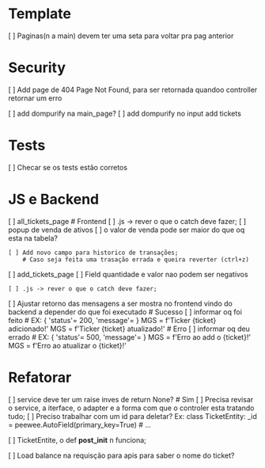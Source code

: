 # Template
[ ] Paginas(n a main) devem ter uma seta para voltar pra pag anterior

# Security
[ ] Add page de 404 Page Not Found, para ser retornada quandoo controller retornar um erro 

[ ] add dompurify na main_page?
[ ] add dompurify no input add tickets

# Tests
[ ] Checar se os tests estão corretos

# JS e Backend
[ ] all_tickets_page
    # Frontend
    [ ] .js -> rever o que o catch deve fazer;
    [ ] popup de venda de ativos
        [ ] o valor de venda pode ser maior do que oq esta na tabela? 
    
    [ ] Add novo campo para historico de transações;
        # Caso seja feita uma trasação errada e queira reverter (ctrl+z)

[ ] add_tickets_page
    [ ] Field quantidade e valor nao podem ser negativos

    [ ] .js -> rever o que o catch deve fazer;

[ ] Ajustar retorno das mensagens a ser mostra no frontend vindo do backend a depender do que foi executado
    # Sucesso
        [ ] informar oq foi feito
            # EX: { 'status'= 200, 'message'=<MGS> }
            MGS = f'Ticker {ticket} adicionado!'
            MGS = f'Ticker {ticket} atualizado!'
    # Erro
        [ ] informar oq deu errado
            # EX: { 'status'= 500, 'message'=<MGS> }
            MGS = f'Erro ao add o {ticket}!'
            MGS = f'Erro ao atualizar o {ticket}!'

# Refatorar
[ ] service deve ter um raise inves de return None? 
    # Sim
    [ ] Precisa revisar o service, a iterface, o adapter e a forma com que o controler esta tratando tudo;
[ ] Preciso trabalhar com um id para deletar?
    Ex:
        class TicketEntity:
            _id = peewee.AutoField(primary_key=True)
            # ...

[ ] TicketEntite, o def __post_init__ n funciona;

[ ] Load balance na requisção para apis para saber o nome do ticket?
